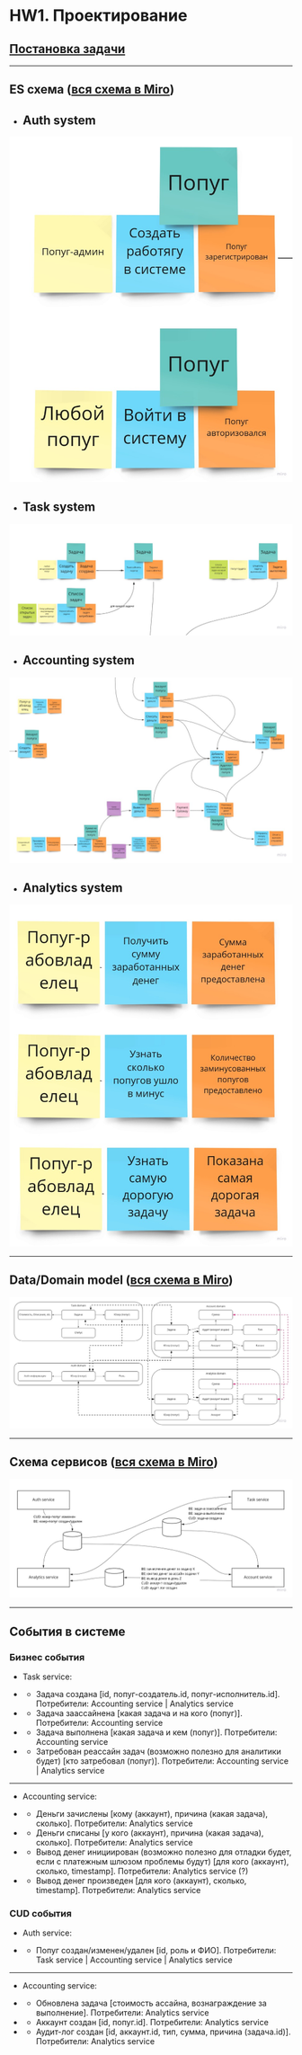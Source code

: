 # HW1. Проектирование

## [Постановка задачи](https://lms.tough-dev.school/materials/33cbbaacdee545f89cfe4204af973bd9/)

---

## ES схема ([вся схема в Miro](https://miro.com/app/board/uXjVPR8jkNs=/?share_link_id=866292287349))

- ## Auth system

![Auth system](<../assets/v2/Awesome%20Task%20Exchange%20System%20(aTES)%20v2%20-%20Auth%20system.jpg>)

- ## Task system

![Task system](<../assets/v2/Awesome%20Task%20Exchange%20System%20(aTES)%20v2%20-%20Task%20system.jpg>)

- ## Accounting system

![Accounting system](<../assets/v2/Awesome%20Task%20Exchange%20System%20(aTES)%20v2%20-%20Accounting.jpg>)

- ## Analytics system

![Analytics system](<../assets/v2/Awesome%20Task%20Exchange%20System%20(aTES)%20v2%20-%20Analytics.jpg>)

---

## Data/Domain model ([вся схема в Miro](https://miro.com/app/board/uXjVPR8jkNs=/?share_link_id=866292287349))

![Data model](<../assets/v2/Awesome%20Task%20Exchange%20System%20(aTES)%20v2%20-%20Data%20Model.jpg>)

---

## Схема сервисов ([вся схема в Miro](https://miro.com/app/board/uXjVPR8jkNs=/?share_link_id=866292287349))

![Схема сервисов](<../assets/v2/Awesome%20Task%20Exchange%20System%20(aTES)%20v2%20-%20Services.jpg>)

---

## События в системе

### Бизнес события

- Task service:

- - Задача создана [id, попуг-создатель.id, попуг-исполнитель.id]. Потребители: Accounting service | Analytics service
- - Задача заассайнена [какая задача и на кого (попуг)]. Потребители: Accounting service
- - Задача выполнена [какая задача и кем (попуг)]. Потребители: Accounting service
- - Затребован реассайн задач (возможно полезно для аналитики будет) [кто затребовал (попуг)]. Потребители: Accounting service | Analytics service

---

- Accounting service:

- - Деньги зачислены [кому (аккаунт), причина (какая задача), сколько]. Потребители: Analytics service
- - Деньги списаны [у кого (аккаунт), причина (какая задача), сколько]. Потребители: Analytics service
- - Вывод денег инициирован (возможно полезно для отладки будет, если с платежным шлюзом проблемы будут) [для кого (аккаунт), сколько, timestamp]. Потребители: Analytics service (?)
- - Вывод денег произведен [для кого (аккаунт), сколько, timestamp]. Потребители: Analytics service

### CUD события

- Auth service:

- - Попуг создан/изменен/удален [id, роль и ФИО]. Потребители: Task service | Accounting service | Analytics service

---

- Accounting service:

- - Обновлена задача [стоимость ассайна, вознаграждение за выполнение]. Потребители: Analytics service
- - Аккаунт создан [id, попуг.id]. Потребители: Analytics service
- - Аудит-лог создан [id, аккаунт.id, тип, сумма, причина (задача.id)]. Потребители: Analytics service
